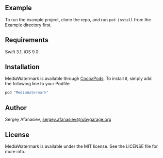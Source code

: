 ## Example

To run the example project, clone the repo, and run `pod install` from the Example directory first.

## Requirements

Swift 3.1, iOS 9.0

## Installation

MediaWatermark is available through [CocoaPods](http://cocoapods.org). To install
it, simply add the following line to your Podfile:

```ruby
pod "MediaWatermark"
```

## Author

Sergey Afanasiev, sergey.afanasiev@rubygarage.org

## License

MediaWatermark is available under the MIT license. See the LICENSE file for more info.

